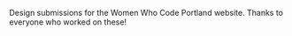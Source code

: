 Design submissions for the Women Who Code Portland website.  Thanks to everyone who worked on these! 
